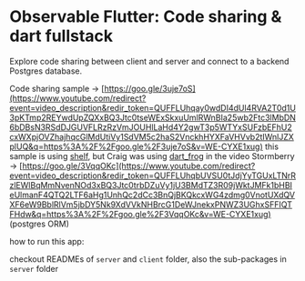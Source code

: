 # Observable Flutter: Code sharing & dart fullstack

Explore code sharing between client and server and connect to a backend Postgres database. 

Code sharing sample → [https://goo.gle/3uje7oS](https://www.youtube.com/redirect?event=video_description&redir_token=QUFFLUhqay0wdDI4dUl4RVA2T0d1U3pKTmp2REYwdUpZQXxBQ3Jtc0tseWExSkxuUmlRWnBIa25wb2Ftc3lMbDN6bDBsN3RSdDJGUVFLRzRzVmJOUHlLaHd4Y2gwT3p5WTYxSUFzbEFhU2cxWXpjOVZhajhqcGlMdUtiVy1SdVM5c2haS2VnckhHYXFaVHVvb2tIWnlJZXplUQ&q=https%3A%2F%2Fgoo.gle%2F3uje7oS&v=WE-CYXE1xug) this sample is using [shelf](https://pub.dev/packages/shelf), but Craig was using [dart_frog](https://pub.dev/packages/dart_forg) in the video
Stormberry → [https://goo.gle/3VqqOKc](https://www.youtube.com/redirect?event=video_description&redir_token=QUFFLUhqbUVSU0tJdjYyTGUxLTNrRzlEWlBqMmNvenNOd3xBQ3Jtc0trbDZuVy1jU3BMdTZ3R09jWktJMFk1bHBIeUlmanF4QTQ2LTF6aHg1UnhQc2dCc3BnQjBKQkcxWG4zdmg0VnotUXdQVXF6eW9BblRlVm5jbDY5Nk9XdVVkNHBrcG1DeWJnekxPNWZ3UGhxSFFIQTFHdw&q=https%3A%2F%2Fgoo.gle%2F3VqqOKc&v=WE-CYXE1xug) (postgres ORM)



how to run this app:

checkout READMEs of `server` and `client` folder, also the sub-packages in `server` folder

